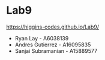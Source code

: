 # Lab9

https://higgins-codes.github.io/Lab9/

* Ryan Lay - A6038139
* Andres Gutierrez - A16095835
* Sanjai Subramanian - A15889577
